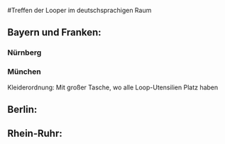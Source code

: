 #Treffen der Looper im deutschsprachigen Raum

## Bayern und Franken:

### Nürnberg

### München
Kleiderordnung: Mit großer Tasche, wo alle Loop-Utensilien Platz haben

## Berlin:

## Rhein-Ruhr:
